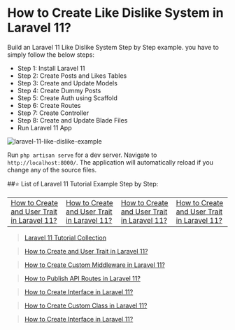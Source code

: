 # How to Create Like Dislike System in Laravel 11?

  Build an Laravel 11 Like Dislike System Step by Step example. you have to simply follow the below steps:
  - Step 1: Install Laravel 11
  - Step 2: Create Posts and Likes Tables
  - Step 3: Create and Update Models
  - Step 4: Create Dummy Posts
  - Step 5: Create Auth using Scaffold
  - Step 6: Create Routes
  - Step 7: Create Controller
  - Step 8: Create and Update Blade Files
  - Run Laravel 11 App

![laravel-11-like-dislike-example](https://www.itsolutionstuff.com/upload/laravel-11-like-dislike-output.png)

 Run `php artisan serve` for a dev server. Navigate to `http://localhost:8000/`. The application will automatically reload if you change any of the source files.


##⭐️ List of Laravel 11 Tutorial Example Step by Step: 

<table>
<tr>
    <td><a href="https://www.itsolutionstuff.com/post/how-to-create-and-use-trait-in-laravel-11example.html">How to Create and User Trait in Laravel 11?</a></td>
    <td><a href="https://www.itsolutionstuff.com/post/how-to-create-and-use-trait-in-laravel-11example.html">How to Create and User Trait in Laravel 11?</a></td>
    <td><a href="https://www.itsolutionstuff.com/post/how-to-create-and-use-trait-in-laravel-11example.html">How to Create and User Trait in Laravel 11?</a></td>
    <td><a href="https://www.itsolutionstuff.com/post/how-to-create-and-use-trait-in-laravel-11example.html">How to Create and User Trait in Laravel 11?</a></td>
</tr>
</table>

> [Laravel 11 Tutorial Collection](https://www.itsolutionstuff.com/tag/laravel-11.html)

> [How to Create and User Trait in Laravel 11?](https://www.itsolutionstuff.com/post/how-to-create-and-use-trait-in-laravel-11example.html)

> [How to Create Custom Middleware in Laravel 11?](https://www.itsolutionstuff.com/post/how-to-create-custom-middleware-in-laravel-11example.html)

> [How to Publish API Routes in Laravel 11?](https://www.itsolutionstuff.com/post/how-to-publish-api-route-file-in-laravel-11example.html)

> [How to Create Interface in Laravel 11?](https://www.itsolutionstuff.com/post/how-to-create-interface-in-laravel-11example.html)

> [How to Create Custom Class in Laravel 11?](https://www.itsolutionstuff.com/post/how-to-create-custom-class-in-laravel-11example.html)

> [How to Create Interface in Laravel 11?](https://www.itsolutionstuff.com/post/how-to-create-interface-in-laravel-11example.html)
